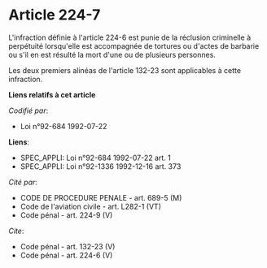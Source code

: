 # Article 224-7

L'infraction définie à l'article 224-6 est punie de la réclusion criminelle à perpétuité lorsqu'elle est accompagnée de
tortures ou d'actes de barbarie ou s'il en est résulté la mort d'une ou de plusieurs personnes. 

Les deux premiers alinéas de l'article 132-23 sont applicables à cette infraction.

**Liens relatifs à cet article**

_Codifié par_:

  - Loi n°92-684 1992-07-22

**Liens**:

  - SPEC_APPLI: Loi n°92-684 1992-07-22 art. 1
  - SPEC_APPLI: Loi n°92-1336 1992-12-16 art. 373

_Cité par_:

  - CODE DE PROCEDURE PENALE - art. 689-5 (M)
  - Code de l'aviation civile - art. L282-1 (VT)
  - Code pénal - art. 224-9 (V)

_Cite_:

  - Code pénal - art. 132-23 (V)
  - Code pénal - art. 224-6 (V)
